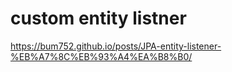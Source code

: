 
# custom entity listner

https://bum752.github.io/posts/JPA-entity-listener-%EB%A7%8C%EB%93%A4%EA%B8%B0/